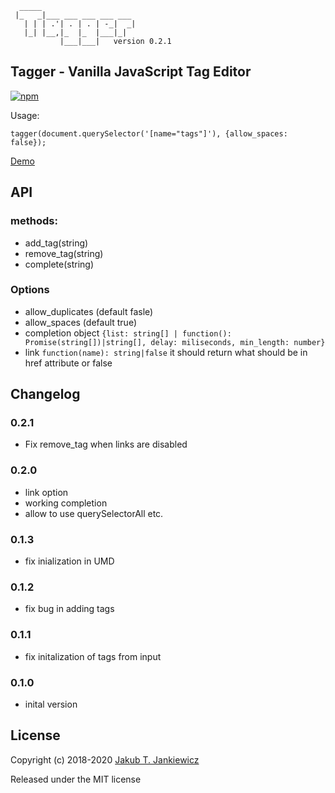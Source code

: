 ```
  _____
 |_   _|___ ___ ___ ___ ___
   | | | .'| . | . | -_|  _|
   |_| |__,|_  |_  |___|_|
           |___|___|   version 0.2.1
```
## Tagger - Vanilla JavaScript Tag Editor

[![npm](https://img.shields.io/badge/npm-0.2.1-blue.svg)](https://www.npmjs.com/package/@jcubic/tagger)

Usage:

```
tagger(document.querySelector('[name="tags"]'), {allow_spaces: false});
```

[Demo](https://codepen.io/jcubic/pen/YbYpqO)

## API

### methods:

* add_tag(string)
* remove_tag(string)
* complete(string)

### Options
* allow_duplicates (default fasle)
* allow_spaces (default true)
* completion object `{list: string[] | function(): Promise(string[])|string[], delay: miliseconds, min_length: number}`
* link `function(name): string|false` it should return what should be in href attribute or false


## Changelog
### 0.2.1
* Fix remove_tag when links are disabled
### 0.2.0
* link option
* working completion
* allow to use querySelectorAll etc.
### 0.1.3
* fix inialization in UMD
### 0.1.2
* fix bug in adding tags
### 0.1.1
* fix initalization of tags from input
### 0.1.0
* inital version

## License

Copyright (c) 2018-2020 [Jakub T. Jankiewicz](https://jcubic.pl/me)

Released under the MIT license
